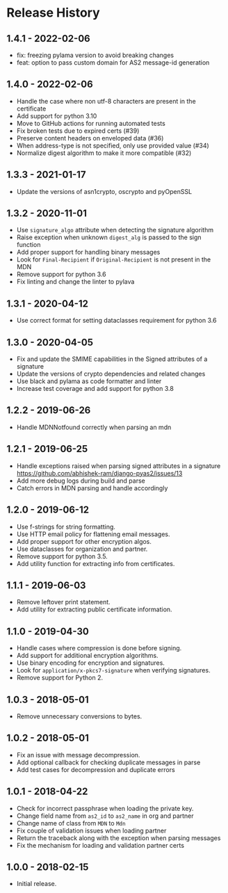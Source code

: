 # Release History

## 1.4.1 - 2022-02-06

* fix: freezing pylama version to avoid breaking changes
* feat: option to pass custom domain for AS2 message-id generation

## 1.4.0 - 2022-02-06

* Handle the case where non utf-8 characters are present in the certificate
* Add support for python 3.10
* Move to GitHub actions for running automated tests
* Fix broken tests due to expired certs (#39)
* Preserve content headers on enveloped data (#36)
* When address-type is not specified, only use provided value (#34)
* Normalize digest algorithm to make it more compatible (#32)

## 1.3.3 - 2021-01-17
* Update the versions of asn1crypto, oscrypto and pyOpenSSL

## 1.3.2 - 2020-11-01
* Use `signature_algo` attribute when detecting the signature algorithm
* Raise exception when unknown `digest_alg` is passed to the sign function
* Add proper support for handling binary messages
* Look for `Final-Recipient` if `Original-Recipient` is not present in the MDN
* Remove support for python 3.6
* Fix linting and change the linter to pylava

## 1.3.1 - 2020-04-12
* Use correct format for setting dataclasses requirement for python 3.6

## 1.3.0 - 2020-04-05
* Fix and update the SMIME capabilities in the Signed attributes of a signature
* Update the versions of crypto dependencies and related changes
* Use black and pylama as code formatter and linter
* Increase test coverage and add support for python 3.8

## 1.2.2 - 2019-06-26
* Handle MDNNotfound correctly when parsing an mdn

## 1.2.1 - 2019-06-25
* Handle exceptions raised when parsing signed attributes in a signature https://github.com/abhishek-ram/django-pyas2/issues/13
* Add more debug logs during build and parse
* Catch errors in MDN parsing and handle accordingly

## 1.2.0 - 2019-06-12

* Use f-strings for string formatting.
* Use HTTP email policy for flattening email messages.
* Add proper support for other encryption algos.
* Use dataclasses for organization and partner. 
* Remove support for python 3.5.
* Add utility function for extracting info from certificates.

## 1.1.1 - 2019-06-03

* Remove leftover print statement.
* Add utility for extracting public certificate information.

## 1.1.0 - 2019-04-30

* Handle cases where compression is done before signing.
* Add support for additional encryption algorithms.
* Use binary encoding for encryption and signatures.
* Look for `application/x-pkcs7-signature` when verifying signatures.
* Remove support for Python 2.

## 1.0.3 - 2018-05-01

* Remove unnecessary conversions to bytes.

## 1.0.2 - 2018-05-01

* Fix an issue with message decompression.
* Add optional callback for checking duplicate messages in parse
* Add test cases for decompression and duplicate errors

## 1.0.1 - 2018-04-22

* Check for incorrect passphrase when loading the private key.
* Change field name from `as2_id` to `as2_name` in org and partner
* Change name of class from `MDN` to `Mdn`
* Fix couple of validation issues when loading partner
* Return the traceback along with the exception when parsing messages
* Fix the mechanism for loading and validation partner certs

## 1.0.0 - 2018-02-15

* Initial release.
